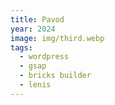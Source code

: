 ```yaml
---
title: Pavod
year: 2024
image: img/third.webp
tags:
  - wordpress
  - gsap
  - bricks builder
  - lenis
---
```

